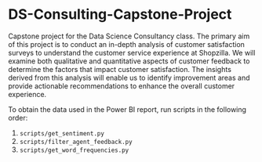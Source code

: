 # DS-Consulting-Capstone-Project
Capstone project for the Data Science Consultancy class. The primary aim of this project is to conduct an in-depth analysis of customer satisfaction surveys to understand the customer service experience at Shopzilla. We will examine both qualitative and quantitative aspects of customer feedback to determine the factors that impact customer satisfaction. The insights derived from this analysis will enable us to identify improvement areas and provide actionable recommendations to enhance the overall customer experience.

To obtain the data used in the Power BI report, run scripts in the following order:
1. ```scripts/get_sentiment.py```
2. ```scripts/filter_agent_feedback.py```
3. ```scripts/get_word_frequencies.py```
